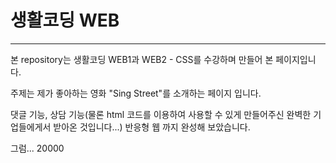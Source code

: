 # 생활코딩 WEB
---
본 repository는 생활코딩 WEB1과 WEB2 - CSS를 수강하며 만들어 본 페이지입니다.

주제는 제가 좋아하는 영화 "Sing Street"를 소개하는 페이지 입니다.

댓글 기능, 상담 기능(물론 html 코드를 이용하여 사용할 수 있게 만들어주신 완벽한 기업들에게서 받아온 것입니다...) 반응형 웹 까지 완성해 보았습니다.


그럼... 20000
